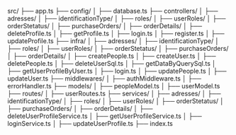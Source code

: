 src/
├── app.ts
├── config/
│   ├── database.ts
├── controllers/
│   ├── adresses/
│   ├── identificationType/
│   ├── roles/
│   ├── userRoles/
│   ├── orderStetatus/
│   ├── purchaseOrders/
│   ├── orderDetails/
│   ├── deleteProfile.ts
│   ├── getProfile.ts
│   ├── login.ts
│   ├── register.ts
│   ├── updateProfile.ts
├── infra/
│   ├── adresses/
│   ├── identificationType/
│   ├── roles/
│   ├── userRoles/
│   ├── orderStetatus/
│   ├── purchaseOrders/
│   ├── orderDetails/
│   ├── createPeople.ts
│   ├── createUser.ts
│   ├── deletePeople.ts
│   ├── deleteUserSql.ts
│   ├── getDataByQuerySql.ts
│   ├── getUserProfileByUser.ts
│   ├── login.ts
│   ├── updatePeople.ts
│   ├── updateUser.ts
├── middlewares/
│   ├── authMiddleware.ts
│   ├── errorHandler.ts
├── models/
│   ├── peopleModel.ts
│   ├── userModel.ts
├── routes/
│   ├── userRoutes.ts
├── services/
│   ├── adresses/
│   ├── identificationType/
│   ├── roles/
│   ├── userRoles/
│   ├── orderStetatus/
│   ├── purchaseOrders/
│   ├── orderDetails/
│   ├── deleteUserProfileService.ts
│   ├── getUserProfileService.ts
│   ├── loginService.ts
│   ├── updateUserProfile.ts
├── index.ts
